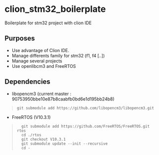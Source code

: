 # clion_stm32_boilerplate
Boilerplate for stm32 project with clion IDE

## Purposes
- Use advantage of Clion IDE.
- Manage differents family for stm32 (f1, f4 [..])
- Manage several projects
- Use openlibcm3 and FreeRTOS

## Dependencies
-   libopencm3  (current master :  90753950bbe10e87b8caabfb0bd6e1d195bb24b8)
>     git submodule add https://github.com/libopencm3/libopencm3.git
-   FreeRTOS (V10.3.1)
>       git submodule add https://github.com/FreeRTOS/FreeRTOS.git rtos
>       cd ./rtos
>       git checkout V10.3.1
>       git submodule update --init --recursive
>       cd -
